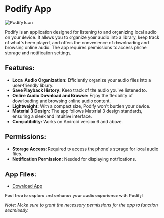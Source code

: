 # Podify App

![Podify Icon](management/icon.png)

Podify is an application designed for listening to and organizing local audio on your device. It allows you to organize your audio into a library, keep track of what's been played, and offers the convenience of downloading and browsing online audio. The app requires permissions to access phone storage and notification settings.

## Features:
- **Local Audio Organization:** Efficiently organize your audio files into a user-friendly library.
- **Save Playback History:** Keep track of the audio you've listened to.
- **Online Audio Download and Browse:** Enjoy the flexibility of downloading and browsing online audio content.
- **Lightweight:** With a compact size, Podify won't burden your device.
- **Material 3 Design:** The app follows Material 3 design standards, ensuring a sleek and intuitive interface.
- **Compatibility:** Works on Android version 6 and above.

## Permissions:
- **Storage Access:** Required to access the phone's storage for local audio files.
- **Notification Permission:** Needed for displaying notifications.

## App Files:
- [Download App](https://github.com/Kys0me/Podify-Download-Page/blob/assets/app-release.apk)

Feel free to explore and enhance your audio experience with Podify!

*Note: Make sure to grant the necessary permissions for the app to function seamlessly.*
